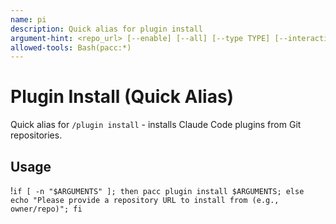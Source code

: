 ```yaml
---
name: pi
description: Quick alias for plugin install
argument-hint: <repo_url> [--enable] [--all] [--type TYPE] [--interactive]
allowed-tools: Bash(pacc:*)
---
```


# Plugin Install (Quick Alias)

Quick alias for `/plugin install` - installs Claude Code plugins from Git repositories.

## Usage

!`if [ -n "$ARGUMENTS" ]; then pacc plugin install $ARGUMENTS; else echo "Please provide a repository URL to install from (e.g., owner/repo)"; fi`